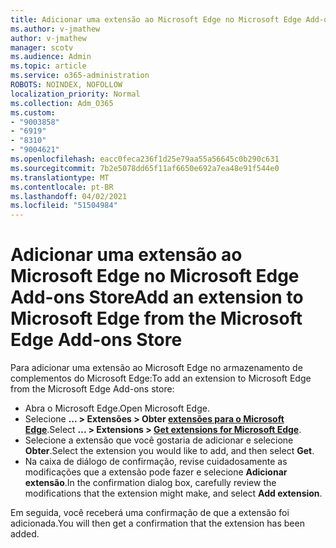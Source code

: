 ```yaml
---
title: Adicionar uma extensão ao Microsoft Edge no Microsoft Edge Add-ons Store
ms.author: v-jmathew
author: v-jmathew
manager: scotv
ms.audience: Admin
ms.topic: article
ms.service: o365-administration
ROBOTS: NOINDEX, NOFOLLOW
localization_priority: Normal
ms.collection: Adm_O365
ms.custom:
- "9003858"
- "6919"
- "8310"
- "9004621"
ms.openlocfilehash: eacc0feca236f1d25e79aa55a56645c0b290c631
ms.sourcegitcommit: 7b2e5078dd65f11af6650e692a7ea48e91f544e0
ms.translationtype: MT
ms.contentlocale: pt-BR
ms.lasthandoff: 04/02/2021
ms.locfileid: "51504984"
---
```

# <a name="add-an-extension-to-microsoft-edge-from-the-microsoft-edge-add-ons-store"></a><span data-ttu-id="7474b-102">Adicionar uma extensão ao Microsoft Edge no Microsoft Edge Add-ons Store</span><span class="sxs-lookup"><span data-stu-id="7474b-102">Add an extension to Microsoft Edge from the Microsoft Edge Add-ons Store</span></span>

<span data-ttu-id="7474b-103">Para adicionar uma extensão ao Microsoft Edge no armazenamento de complementos do Microsoft Edge:</span><span class="sxs-lookup"><span data-stu-id="7474b-103">To add an extension to Microsoft Edge from the Microsoft Edge Add-ons store:</span></span>

- <span data-ttu-id="7474b-104">Abra o Microsoft Edge.</span><span class="sxs-lookup"><span data-stu-id="7474b-104">Open Microsoft Edge.</span></span>
- <span data-ttu-id="7474b-105">Selecione **... > Extensões > Obter [extensões para o Microsoft Edge](https://go.microsoft.com/fwlink/?linkid=2136408)**.</span><span class="sxs-lookup"><span data-stu-id="7474b-105">Select **... > Extensions > [Get extensions for Microsoft Edge](https://go.microsoft.com/fwlink/?linkid=2136408)**.</span></span>
- <span data-ttu-id="7474b-106">Selecione a extensão que você gostaria de adicionar e selecione **Obter**.</span><span class="sxs-lookup"><span data-stu-id="7474b-106">Select the extension you would like to add, and then select **Get**.</span></span>
- <span data-ttu-id="7474b-107">Na caixa de diálogo de confirmação, revise cuidadosamente as modificações que a extensão pode fazer e selecione **Adicionar extensão**.</span><span class="sxs-lookup"><span data-stu-id="7474b-107">In the confirmation dialog box, carefully review the modifications that the extension might make, and select **Add extension**.</span></span>

<span data-ttu-id="7474b-108">Em seguida, você receberá uma confirmação de que a extensão foi adicionada.</span><span class="sxs-lookup"><span data-stu-id="7474b-108">You will then get a confirmation that the extension has been added.</span></span>

